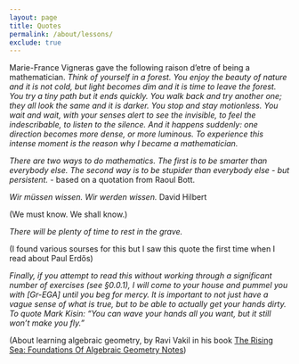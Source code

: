 ```yaml
---
layout: page
title: Quotes
permalink: /about/lessons/
exclude: true
---
```


Marie-France Vigneras gave the following raison d’etre of being a mathematician. *Think of yourself in a forest. You enjoy the beauty of nature and it is not cold, but light becomes dim and it is time to leave the forest. You try a tiny path but it ends quickly. You walk back and try another one; they all look the same and it is darker. You stop and stay motionless. You wait and wait, with your senses alert to see the invisible, to feel the indescribable, to listen to the silence. And it happens suddenly: one direction becomes more dense, or more luminous. To experience this intense moment is the reason why I became a mathematician.*

*There are two ways to do mathematics. The first is to be smarter than everybody else. The second way is to be stupider than everybody else - but persistent.* - based on a quotation from Raoul Bott.

*Wir müssen wissen. Wir werden wissen.*
David Hilbert

(We must know. We shall know.)

*There will be plenty of time to rest in the grave.*

(I found various sourses for this but I saw this quote the first time when I read about Paul Erdős)

*Finally, if you attempt to read this without working through a significant number of exercises (see §0.0.1), I will come to your house and pummel you with
[Gr-EGA] until you beg for mercy. It is important to not just have a vague sense of
what is true, but to be able to actually get your hands dirty. To quote Mark Kisin:
“You can wave your hands all you want, but it still won’t make you fly.”*

(About learning algebraic geometry, by Ravi Vakil in his book [The Rising Sea: Foundations Of Algebraic Geometry Notes](https://math.stanford.edu/~vakil/216blog/))



